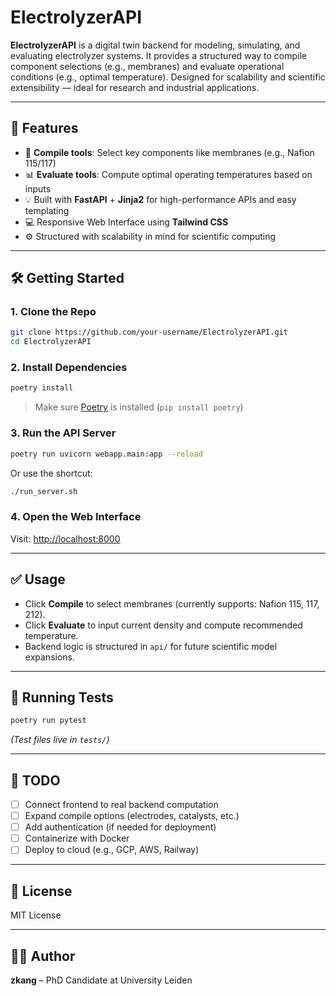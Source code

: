 # ElectrolyzerAPI

**ElectrolyzerAPI** is a digital twin backend for modeling, simulating, and evaluating electrolyzer systems. It provides a structured way to compile component selections (e.g., membranes) and evaluate operational conditions (e.g., optimal temperature). Designed for scalability and scientific extensibility — ideal for research and industrial applications.

---

## 🚀 Features

- 🔧 **Compile tools**: Select key components like membranes (e.g., Nafion 115/117)
- 📊 **Evaluate tools**: Compute optimal operating temperatures based on inputs
- 💡 Built with **FastAPI** + **Jinja2** for high-performance APIs and easy templating
- 💻 Responsive Web Interface using **Tailwind CSS**
- ⚙️ Structured with scalability in mind for scientific computing

---



## 🛠️ Getting Started

### 1. Clone the Repo

```bash
git clone https://github.com/your-username/ElectrolyzerAPI.git
cd ElectrolyzerAPI
```

### 2. Install Dependencies

```bash
poetry install
```

> Make sure [Poetry](https://python-poetry.org/) is installed (`pip install poetry`)

### 3. Run the API Server

```bash
poetry run uvicorn webapp.main:app --reload
```

Or use the shortcut:

```bash
./run_server.sh
```

### 4. Open the Web Interface

Visit: [http://localhost:8000](http://localhost:8000)

---

## ✅ Usage

- Click **Compile** to select membranes (currently supports: Nafion 115, 117, 212).
- Click **Evaluate** to input current density and compute recommended temperature.
- Backend logic is structured in `api/` for future scientific model expansions.

---

## 🧪 Running Tests

```bash
poetry run pytest
```

*(Test files live in `tests/`)*

---

## 📌 TODO

- [ ] Connect frontend to real backend computation
- [ ] Expand compile options (electrodes, catalysts, etc.)
- [ ] Add authentication (if needed for deployment)
- [ ] Containerize with Docker
- [ ] Deploy to cloud (e.g., GCP, AWS, Railway)

---

## 📄 License

MIT License

---

## 👨‍🔬 Author

**zkang** – PhD Candidate at University Leiden
